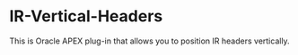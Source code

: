 # IR-Vertical-Headers
This is Oracle APEX plug-in that allows you to position IR headers vertically. 
